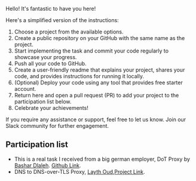 Hello! It's fantastic to have you here!

Here's a simplified version of the instructions:

1. Choose a project from the available options.
2. Create a public repository on your GitHub with the same name as the project.
3. Start implementing the task and commit your code regularly to showcase your progress.
4. Push all your code to GitHub.
5. Create a user-friendly readme that explains your project, shares your code, and provides instructions for running it locally.
6. (Optional) Deploy your code using any tool that provides free starter account.
7. Return here and open a pull request (PR) to add your project to the participation list below.
8. Celebrate your achievements!

If you require any assistance or support, feel free to let us know. Join our Slack community for further engagement.

## Participation list

- This is a real task I received from a big german employer, DoT Proxy by [Bashar Dlaleh](https://github.com/BasharDlaleh). [Github Link](https://github.com/BasharDlaleh/DoT-proxy-server).
- DNS to DNS-over-TLS Proxy, [Layth Oud](https://github.com/LaythOud),[Project Link](https://github.com/LaythOud/DoT-Proxy-Server).
